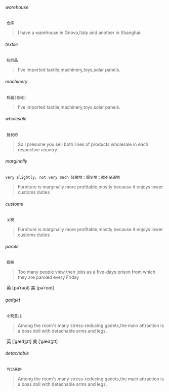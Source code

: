 ###### warehouse

​	`仓库`

> I have a warehouse in Gnova,Italy and another in Shanghai.

###### textile

​	`纺织品`

> I've imported taxtile,machinery,toys,solar panels.

###### machinery

​	`机器(总称)`

> I've imported taxtile,machinery,toys,solar panels.

###### wholesale

​	`批发的`

> So I presume you sell both lines of products wholesale in each respective country

###### marginally

​	`very slightly; not very much 轻微地；很少地；微不足道地`

> Furniture is marginally more profitable,mostly because it enjoys lower customs duties

###### customs

​	`关税`

>Furniture is marginally more profitable,mostly because it enjoys lower customs duties

###### parole

​	`假释`

> Too many people view their jobs as a five-days prison from which they are paroled every Friday

​	英 [pəˈrəʊl]   美 [pəˈroʊl] 

###### gadget

​	`小玩意儿`

> Among the room's many stress-reducing gadets,the main attraction is a boss doll with detachable arms and legs.

​	英 [ˈɡædʒɪt]   美 [ˈɡædʒɪt] 

###### detachable

​	`可分离的`

> Among the room's many stress-reducing gadets,the main attraction is a boss doll with detachable arms and legs.